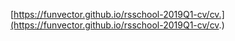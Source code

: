 [https://funvector.github.io/rsschool-2019Q1-cv/cv.](https://funvector.github.io/rsschool-2019Q1-cv/cv.)